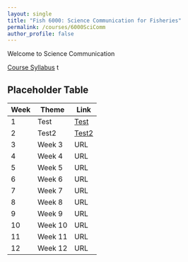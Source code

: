```yaml
---
layout: single
title: "Fish 6000: Science Communication for Fisheries"
permalink: /courses/6000SciComm
author_profile: false
---
```


Welcome to Science Communication

[Course Syllabus](6000Syllabus)
t

## Placeholder Table


| **Week**  | **Theme**  | **Link**  | 
|-----------|------------|-------------|
| 1         | Test       | [Test](/courses/6000SciComm/6000Week1/)|
|2| Test2 | [Test2](http://www.cnn.com)|
|3| Week 3| URL|
|4| Week 4| URL|
|5| Week 5| URL |
|6| Week 6| URL|
|7| Week 7| URL|
|8| Week 8| URL|
|9| Week 9| URL|
|10| Week 10| URL|
|11| Week 11| URL|
|12| Week 12| URL|

